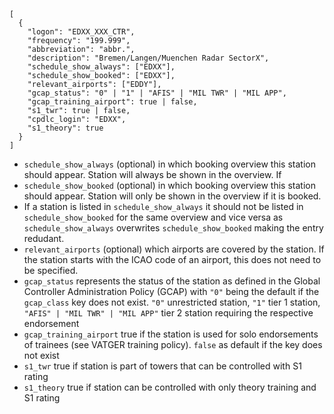 ```
[
  {
    "logon": "EDXX_XXX_CTR",
    "frequency": "199.999",
    "abbreviation": "abbr.",
    "description": "Bremen/Langen/Muenchen Radar SectorX",
    "schedule_show_always": ["EDXX"],
    "schedule_show_booked": ["EDXX"],
    "relevant_airports": ["EDDY"],
    "gcap_status": "0" | "1" | "AFIS" | "MIL TWR" | "MIL APP",
    "gcap_training_airport": true | false,
    "s1_twr": true | false,
    "cpdlc_login": "EDXX",
    "s1_theory": true
  }
]
```

- `schedule_show_always` (optional) in which booking overview this station should appear. Station will always be shown in the overview. If
- `schedule_show_booked` (optional) in which booking overview this station should appear. Station will only be shown in the overview if it is booked.
- If a station is listed in `schedule_show_always` it should not be listed in `schedule_show_booked` for the same overview and vice versa as `schedule_show_always` overwrites `schedule_show_booked` making the entry redudant.
- `relevant_airports` (optional) which airports are covered by the station. If the station starts with the ICAO code of an airport, this does not need to be specified.
- `gcap_status` represents the status of the station as defined in the Global Controller Administration Policy (GCAP) with `"0"` being the default if the `gcap_class` key does not exist. `"0"` unrestricted station, `"1"` tier 1 station, `"AFIS" | "MIL TWR" | "MIL APP"` tier 2 station requiring the respective endorsement
- `gcap_training_airport` true if the station is used for solo endorsements of trainees (see VATGER training policy). `false` as default if the key does not exist
- `s1_twr` true if station is part of towers that can be controlled with S1 rating
- `s1_theory` true if station can be controlled with only theory training and S1 rating
